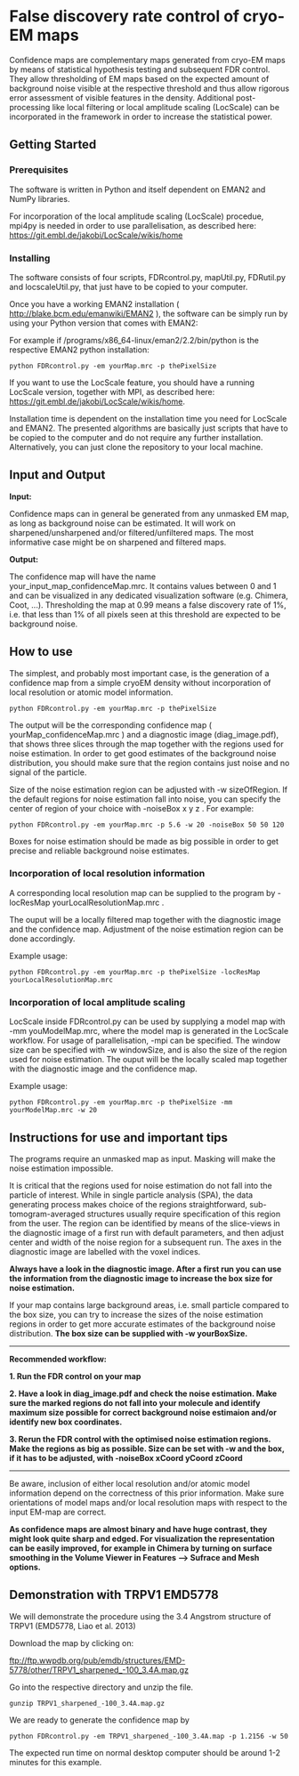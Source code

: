 # False discovery rate control of cryo-EM maps

Confidence maps are complementary maps generated from cryo-EM maps by means of statistical hypothesis testing and subsequent FDR control. They allow thresholding of EM maps based on the expected amount of background noise visible at the respective threshold and thus allow rigorous error assessment of visible features in the density. 
Additional post-processing like local filtering or local amplitude scaling (LocScale) can be incorporated in the framework in order to increase the statistical power.


## Getting Started


### Prerequisites

The software is written in Python and itself dependent on EMAN2 and NumPy libraries. 

For incorporation of the local amplitude scaling (LocScale) procedue, mpi4py is needed in order to use parallelisation, as described here:  https://git.embl.de/jakobi/LocScale/wikis/home


### Installing

The software consists of four scripts, FDRcontrol.py, mapUtil.py, FDRutil.py and locscaleUtil.py, that just have to be copied to your computer.

Once you have a working EMAN2 installation ( http://blake.bcm.edu/emanwiki/EMAN2 ), the software can be simply run by using your Python version that comes with EMAN2:   

For example if /programs/x86_64-linux/eman2/2.2/bin/python is the respective EMAN2 python installation: 
```
python FDRcontrol.py -em yourMap.mrc -p thePixelSize
```

If you want to use the LocScale feature, you should have a running LocScale version, together with MPI,  as described here:  https://git.embl.de/jakobi/LocScale/wikis/home.  

Installation time is dependent on the installation time you need for LocScale and EMAN2. The presented algorithms are basically just scripts that have to be copied to the computer and do not require any further installation. Alternatively, you can just clone the repository to your local machine.

## Input and Output

**Input:**

Confidence maps can in general be generated from any unmasked EM map, as long as background noise can be estimated. It will work on sharpened/unsharpened and/or filtered/unfiltered maps. The most informative case might be on 
sharpened and filtered maps. 

**Output:**

The confidence map will have the name your_input_map_confidenceMap.mrc. It contains values between 0 and 1 and can be visualized in any dedicated visualization software (e.g. Chimera, Coot, ...). Thresholding the map at 0.99 means a false discovery rate of 1%, i.e. that less than 1% of all
pixels seen at this threshold are expected to be background noise.

## How to use

The simplest, and probably most important case, is the generation of a confidence map from a simple cryoEM density without incorporation of local resolution or atomic model information.

```
python FDRcontrol.py -em yourMap.mrc -p thePixelSize
```

The output will be the corresponding confidence map ( yourMap_confidenceMap.mrc ) and a diagnostic image (diag_image.pdf), that shows three slices through the map together with the regions used for noise estimation. In order to get good estimates of the background noise distribution, you should make sure that the region contains just noise and no signal of the particle.

Size of the noise estimation region can be adjusted with -w sizeOfRegion. If the default regions for noise estimation fall into noise, you can specify the center of region of your choice with -noiseBox x y z .
For example:

```
python FDRcontrol.py -em yourMap.mrc -p 5.6 -w 20 -noiseBox 50 50 120
```

Boxes for noise estimation should be made as big possible in order to get precise and reliable background noise estimates.


### Incorporation of local resolution information

A corresponding local resolution map can be supplied to the program by -locResMap yourLocalResolutionMap.mrc .

The ouput will be a locally filtered map together with the diagnostic image and the confidence map. Adjustment of the noise estimation region can be done accordingly.

Example usage:
```
python FDRcontrol.py -em yourMap.mrc -p thePixelSize -locResMap yourLocalResolutionMap.mrc
```

### Incorporation of local amplitude scaling

LocScale inside FDRcontrol.py can be used by supplying a model map with -mm youModelMap.mrc, where the model map is generated in the LocScale workflow. For usage of parallelisation, -mpi can be specified. The window size can be specified with -w windowSize,
 and is also the size of the region used for noise estimation.
The ouput will be the locally scaled map together with the diagnostic image and the confidence map. 

Example usage:

```
python FDRcontrol.py -em yourMap.mrc -p thePixelSize -mm yourModelMap.mrc -w 20
```

## Instructions for use and important tips

The programs require an unmasked map as input. Masking will make the noise estimation impossible.

It is critical that the regions used for noise estimation do not fall into the particle of interest. While in single particle analysis (SPA), 
the data generating process makes choice of the regions straightforward, sub-tomogram-averaged structures usually require specification of this region from the user.
The region can be identified by means of the slice-views in the diagnostic image of a first run with default parameters, and then adjust center and width of the noise region for a subsequent run. 
The axes in the diagnostic image are labelled with the voxel indices.

**Always have a look in the diagnostic image. After a first run you can use the information from the diagnostic image to increase the box size for noise estimation.** 

If your map contains large background areas, i.e. small particle compared to the box size, you can try to increase the sizes of the noise estimation regions in 
order to get more accurate estimates of the background noise distribution. **The box size can be supplied with -w yourBoxSize.**

**********************************

**Recommended workflow:**

**1. Run the FDR control on your map**

**2. Have a look in diag_image.pdf and check the noise estimation. Make sure the marked regions do not fall into your molecule and identify maximum size possible for correct background noise estimaion and/or identify new box coordinates.**

**3. Rerun the FDR control with the optimised noise estimation regions. Make the regions as big as possible. Size can be set with -w and the box, if it has to be adjusted, with -noiseBox xCoord yCoord zCoord**

**********************************

Be aware, inclusion of either local resolution and/or atomic model information depend on the correctness of this prior information.
Make sure orientations of model maps and/or local resolution maps with respect to the input EM-map are correct.

**As confidence maps are almost binary and have huge contrast, they might look quite sharp and edged. For visualization the representation can be easily improved, for example in Chimera by 
turning on surface smoothing in the Volume Viewer in Features --> Sufrace and Mesh options.**

## Demonstration with TRPV1 EMD5778

We will demonstrate the procedure using the 3.4 Angstrom structure of TRPV1 (EMD5778, Liao et al. 2013)

Download the map by clicking on: 

ftp://ftp.wwpdb.org/pub/emdb/structures/EMD-5778/other/TRPV1_sharpened_-100_3.4A.map.gz

Go into the respective directory and unzip the file. 

```
gunzip TRPV1_sharpened_-100_3.4A.map.gz
```

We are ready to generate the confidence map by

```
python FDRcontrol.py -em TRPV1_sharpened_-100_3.4A.map -p 1.2156 -w 50
```

The expected run time on normal desktop computer should be around 1-2 minutes for this example.
